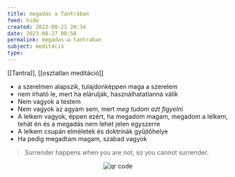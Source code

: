 ```yaml
---
title: megadás a Tantrában
feed: hide
created: 2023-08-21 20:34
date: 2023-08-27 08:58
permalink: megadas-a-tantraban
subject: meditáció
type: 
---
```


[[Tantra]], [[osztatlan meditáció]]

- a szerelmen alapszik, tulajdonképpen maga a szerelem
- nem írható le, mert ha elárulják, használhatatlanná válik
- Nem vagyok a testem
- Nem vagyok az agyam sem, mert *meg tudom azt figyelni*
- A lelkem vagyok, éppen ezért, ha megadom magam, megadom a lelkem, tehát én és a megadás nem lehet jelen egyszerre
- A lelkem csupán elméletek és doktrínák gyűjtőhelye
- Ha pedig megadtam magam, szabad vagyok

> Surrender happens when you are not, so you cannot surrender.





<p style="text-align: center;"><img src="https://chart.googleapis.com/chart?cht=qr&chl=https://notes.andrasdenes.com/megadas-a-tantraban&chs=180x180&choe=UTF-8&chld=L|2" alt="qr code"></p>

